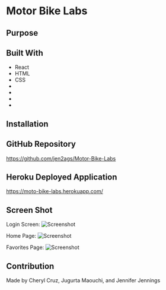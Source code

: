 # Motor Bike Labs


## Purpose


## Built With
* React
* HTML
* CSS
* 
* 
* 
* 

## Installation



## GitHub Repository
https://github.com/jen2ags/Motor-Bike-Labs

## Heroku Deployed Application
https://moto-bike-labs.herokuapp.com/


## Screen Shot
Login Screen:
![Screenshot ]()

Home Page:
![Screenshot ]()

Favorites Page:
![Screenshot ]()

## Contribution
Made by Cheryl Cruz, Jugurta Maouchi, and Jennifer Jennings